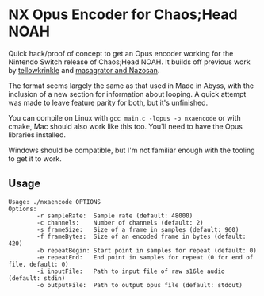 # NX Opus Encoder for Chaos;Head NOAH

Quick hack/proof of concept to get an Opus encoder working for the Nintendo Switch release of Chaos;Head NOAH. It 
builds off previous work by [tellowkrinkle](https://gist.github.com/tellowkrinkle/91423d561d8976be418ba770b9499bb3) and
[masagrator and Nazosan](https://github.com/masagrator/NXGameScripts/blob/main/Made%20In%20Abyss/OpusEncoder/NXAEnc.c).

The format seems largely the same as that used in Made in Abyss, with the inclusion of a new section for information 
about looping. A quick attempt was made to leave feature parity for both, but it's unfinished.

You can compile on Linux with `gcc main.c -lopus -o nxaencode` or with cmake, Mac should also work like this too. You'll need to have 
the Opus libraries installed.

Windows should be compatible, but I'm not familiar enough with the tooling to get it to work.

## Usage

```
Usage: ./nxaencode OPTIONS
Options:
        -r sampleRate:  Sample rate (default: 48000)
        -c channels:    Number of channels (default: 2)
        -s frameSize:   Size of a frame in samples (default: 960)
        -f frameBytes:  Size of an encoded frame in bytes (default: 420)
        -b repeatBegin: Start point in samples for repeat (default: 0)
        -e repeatEnd:   End point in samples for repeat (0 for end of file, default: 0)
        -i inputFile:   Path to input file of raw s16le audio (default: stdin)
        -o outputFile:  Path to output opus file (default: stdout)
```
